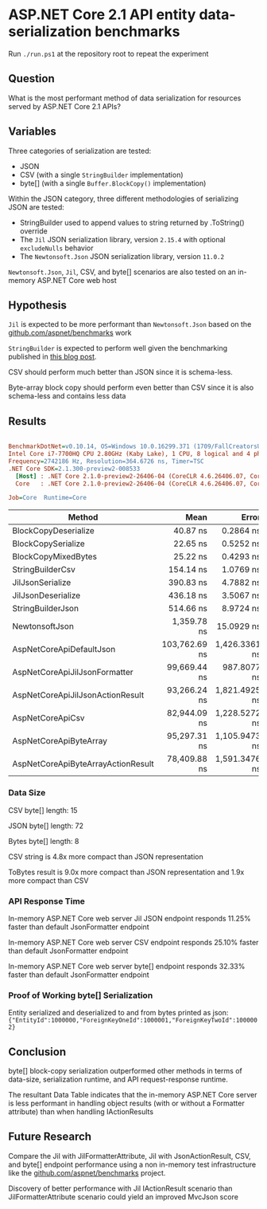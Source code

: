 # ASP.NET Core 2.1 API entity data-serialization benchmarks
Run `./run.ps1` at the repository root to repeat the experiment

## Question

What is the most performant method of data serialization for resources served by ASP.NET Core 2.1 APIs?

## Variables

Three categories of serialization are tested:

- JSON
- CSV (with a single `StringBuilder` implementation)
- byte[] (with a single `Buffer.BlockCopy()` implementation)

Within the JSON category, three different methodologies of serializing JSON are tested:

- StringBuilder used to append values to string returned by .ToString() override
- The `Jil` JSON serialization library, version `2.15.4` with optional `excludeNulls` behavior
- The `Newtonsoft.Json` JSON serialization library, version `11.0.2`

`Newtonsoft.Json`, `Jil`, CSV, and byte[] scenarios are also tested on an in-memory ASP.NET Core web host

## Hypothesis

`Jil` is expected to be more performant than `Newtonsoft.Json` based on the [github.com/aspnet/benchmarks](https://github.com/aspnet/benchmarks) work

`StringBuilder` is expected to perform well given the benchmarking published in [this blog post](https://blogs.msdn.microsoft.com/dotnet/2018/04/18/performance-improvements-in-net-core-2-1/).

CSV should perform much better than JSON since it is schema-less.

Byte-array block copy should perform even better than CSV since it is also schema-less and contains less data

## Results

``` ini

BenchmarkDotNet=v0.10.14, OS=Windows 10.0.16299.371 (1709/FallCreatorsUpdate/Redstone3)
Intel Core i7-7700HQ CPU 2.80GHz (Kaby Lake), 1 CPU, 8 logical and 4 physical cores
Frequency=2742186 Hz, Resolution=364.6726 ns, Timer=TSC
.NET Core SDK=2.1.300-preview2-008533
  [Host] : .NET Core 2.1.0-preview2-26406-04 (CoreCLR 4.6.26406.07, CoreFX 4.6.26406.04), 64bit RyuJIT
  Core   : .NET Core 2.1.0-preview2-26406-04 (CoreCLR 4.6.26406.07, CoreFX 4.6.26406.04), 64bit RyuJIT

Job=Core  Runtime=Core  

```
|                             Method |          Mean |         Error |        StdDev | Rank |
|----------------------------------- |--------------:|--------------:|--------------:|-----:|
|               BlockCopyDeserialize |      40.87 ns |     0.2864 ns |     0.2392 ns |    3 |
|                 BlockCopySerialize |      22.65 ns |     0.5252 ns |     0.5393 ns |    1 |
|                BlockCopyMixedBytes |      25.22 ns |     0.4293 ns |     0.4015 ns |    2 |
|                   StringBuilderCsv |     154.14 ns |     1.0769 ns |     0.9547 ns |    4 |
|                   JilJsonSerialize |     390.83 ns |     4.7882 ns |     4.4789 ns |    5 |
|                 JilJsonDeserialize |     436.18 ns |     3.5067 ns |     3.2801 ns |    6 |
|                  StringBuilderJson |     514.66 ns |     8.9724 ns |     8.3928 ns |    7 |
|                     NewtonsoftJson |   1,359.78 ns |    15.0929 ns |    14.1179 ns |    8 |
|           AspNetCoreApiDefaultJson | 103,762.69 ns | 1,426.3361 ns | 1,334.1956 ns |   14 |
|      AspNetCoreApiJilJsonFormatter |  99,669.44 ns |   987.8077 ns |   923.9959 ns |   13 |
|   AspNetCoreApiJilJsonActionResult |  93,266.24 ns | 1,821.4925 ns | 1,703.8251 ns |   11 |
|                   AspNetCoreApiCsv |  82,944.09 ns | 1,228.5272 ns | 1,025.8758 ns |   10 |
|             AspNetCoreApiByteArray |  95,297.31 ns | 1,105.9473 ns | 1,034.5037 ns |   12 |
| AspNetCoreApiByteArrayActionResult |  78,409.88 ns | 1,591.3476 ns | 2,124.4034 ns |    9 |

### Data Size

CSV byte[] length: 15

JSON byte[] length: 72

Bytes byte[] length: 8

CSV string is 4.8x more compact than JSON representation

ToBytes result is 9.0x more compact than JSON representation and 1.9x more compact than CSV

### API Response Time

In-memory ASP.NET Core web server Jil JSON endpoint responds 11.25% faster than default JsonFormatter endpoint

In-memory ASP.NET Core web server CSV endpoint responds 25.10% faster than default JsonFormatter endpoint

In-memory ASP.NET Core web server byte[] endpoint responds 32.33% faster than default JsonFormatter endpoint

### Proof of Working byte[] Serialization

Entity serialized and deserialized to and from bytes printed as json: `{"EntityId":1000000,"ForeignKeyOneId":1000001,"ForeignKeyTwoId":1000002}`

## Conclusion

byte[] block-copy serialization outperformed other methods in terms of data-size, serialization runtime, and API request-response runtime.

The resultant Data Table indicates that the in-memory ASP.NET Core server is less performant in handling object results (with or without a Formatter attribute) than when handling IActionResults

## Future Research

Compare the Jil with JilFormatterAttribute, Jil with JsonActionResult, CSV, and byte[] endpoint performance using a non in-memory test infrastructure like the [github.com/aspnet/benchmarks](https://github.com/aspnet/benchmarks) project.

Discovery of better performance with Jil IActionResult scenario than JilFormatterAttribute scenario could yield an improved MvcJson score

